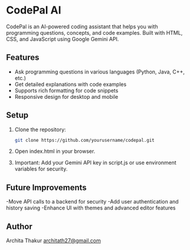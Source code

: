 # CodePal AI

CodePal is an AI-powered coding assistant that helps you with programming questions, concepts, and code examples. Built with HTML, CSS, and JavaScript using Google Gemini API.

## Features
- Ask programming questions in various languages (Python, Java, C++, etc.)
- Get detailed explanations with code examples
- Supports rich formatting for code snippets
- Responsive design for desktop and mobile

## Setup

1. Clone the repository:
   ```bash
   git clone https://github.com/yourusername/codepal.git
   
2. Open index.html in your browser.

3. Important: Add your Gemini API key in script.js or use environment variables for security.

## Future Improvements

-Move API calls to a backend for security
-Add user authentication and history saving
-Enhance UI with themes and advanced editor features

## Author

Archita Thakur
architath27@gmail.com
